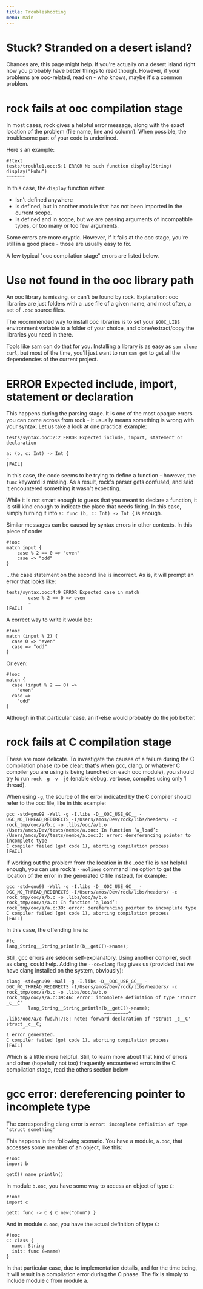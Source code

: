 ```yaml
---
title: Troubleshooting
menu: main
---
```


# Stuck? Stranded on a desert island?

Chances are, this page might help. If you're actually on a desert island right now
you probably have better things to read though. However, if your problems are
ooc-related, read on - who knows, maybe it's a common problem.

# rock fails at ooc compilation stage

In most cases, rock gives a helpful error message, along with the exact location
of the problem (file name, line and column). When possible, the troublesome part
of your code is underlined.

Here's an example:

    #!text
    tests/trouble1.ooc:5:1 ERROR No such function display(String)
    display("Huhu")
    ~~~~~~~

In this case, the `display` function either:

  * Isn't defined anywhere
  * Is defined, but in another module that has not been imported
    in the current scope.
  * Is defined and in scope, but we are passing arguments of incompatible
    types, or too many or too few arguments.

Some errors are more cryptic. However, if it fails at the ooc stage, you're
still in a good place - those are usually easy to fix.

A few typical "ooc compilation stage" errors are listed below.

# Use not found in the ooc library path

An ooc library is missing, or can't be found by rock. Explanation: ooc libraries are
just folders with a .use file of a given name, and most often, a set of `.ooc` 
source files.

The recommended way to install ooc libraries is to set your `$OOC_LIBS` environment
variable to a folder of your choice, and clone/extract/copy the libraries you need
in there.

Tools like [sam](/tools/sam) can do that for you. Installing a library is as easy
as `sam clone curl`, but most of the time, you'll just want to run `sam get` to get
all the dependencies of the current project.

# ERROR Expected include, import, statement or declaration

This happens during the parsing stage. It is one of the most opaque errors you can
come across from rock - it usually means something is wrong with your syntax. Let us
take a look at one practical example:

    tests/syntax.ooc:2:2 ERROR Expected include, import, statement or declaration

    a: (b, c: Int) -> Int {
    ~
    [FAIL]

In this case, the code seems to be trying to define a function - however, the
`func` keyword is missing. As a result, rock's parser gets confused, and said it
encountered something it wasn't expecting.

While it is not smart enough to guess that you meant to declare a function, it
is still kind enough to indicate the place that needs fixing. In this case, simply
turning it into `a: func (b, c: Int) -> Int {` is enough.

Similar messages can be caused by syntax errors in other contexts. In this piece of
code:

    #!ooc
    match input {
        case % 2 == 0 => "even"
        case => "odd"
    }

...the case statement on the second line is incorrect. As is, it will prompt an error
that looks like:

    tests/syntax.ooc:4:9 ERROR Expected case in match
            case % 2 == 0 => even
            ~
    [FAIL]

A correct way to write it would be:

    #!ooc
    match (input % 2) {
      case 0 => "even"
      case => "odd"
    }

Or even:

    #!ooc
    match {
      case (input % 2 == 0) =>
        "even"
      case =>
        "odd"
    }

Although in that particular case, an if-else would probably do the job better.

# rock fails at C compilation stage

These are more delicate. To investigate the causes of a failure during the C
compilation phase (to be clear: that's when gcc, clang, or whatever C compiler
you are using is being launched on each ooc module), you should try to run
`rock -g -v -j0` (enable debug, verbose, compiles using only 1 thread).

When using `-g`, the source of the error indicated by the C compiler should
refer to the ooc file, like in this example:

    gcc -std=gnu99 -Wall -g -I.libs -D__OOC_USE_GC__ -DGC_NO_THREAD_REDIRECTS -I/Users/amos/Dev/rock/libs/headers/ -c rock_tmp/ooc/a/b.c -o .libs/ooc/a/b.o
    /Users/amos/Dev/tests/membe/a.ooc: In function ‘a_load’:
    /Users/amos/Dev/tests/membe/a.ooc:3: error: dereferencing pointer to incomplete type
    C compiler failed (got code 1), aborting compilation process
    [FAIL]
    
If working out the problem from the location in the .ooc file is not helpful
enough, you can use rock's `--nolines` command line option to get the location
of the error in the generated C file instead, for example:

    gcc -std=gnu99 -Wall -g -I.libs -D__OOC_USE_GC__ -DGC_NO_THREAD_REDIRECTS -I/Users/amos/Dev/rock/libs/headers/ -c rock_tmp/ooc/a/b.c -o .libs/ooc/a/b.o
    rock_tmp/ooc/a/a.c: In function ‘a_load’:
    rock_tmp/ooc/a/a.c:39: error: dereferencing pointer to incomplete type
    C compiler failed (got code 1), aborting compilation process
    [FAIL]

In this case, the offending line is:

    #!c
    lang_String__String_println(b__getC()->name);

Still, gcc errors are seldom self-explanatory. Using another compiler, such as clang,
could help. Adding the `--cc=clang` flag gives us (provided that we have clang installed
on the system, obviously):

    clang -std=gnu99 -Wall -g -I.libs -D__OOC_USE_GC__ -DGC_NO_THREAD_REDIRECTS -I/Users/amos/Dev/rock/libs/headers/ -c rock_tmp/ooc/a/b.c -o .libs/ooc/a/b.o
    rock_tmp/ooc/a/a.c:39:46: error: incomplete definition of type 'struct _c__C'
            lang_String__String_println(b__getC()->name);
                                        ~~~~~~~~~^
    .libs/ooc/a/c-fwd.h:7:8: note: forward declaration of 'struct _c__C'
    struct _c__C;
          ^
    1 error generated.
    C compiler failed (got code 1), aborting compilation process
    [FAIL]

Which is a little more helpful. Still, to learn more about that kind of errors and other
(hopefully not too) frequently encountered errors in the C compilation stage, read
the others section below

# gcc error: dereferencing pointer to incomplete type

The corresponding clang error is `error: incomplete definition of type 'struct something'`

This happens in the following scenario. You have a module, `a.ooc`, that accesses
some member of an object, like this:

    #!ooc
    import b

    getC() name println()

In module `b.ooc`, you have some way to access an object of type `C`:

    #!ooc
    import c

    getC: func -> C { C new("ohum") }

And in module `c.ooc`, you have the actual definition of type `C`:

    #!ooc
    C: class {
      name: String
      init: func (=name)
    }

In that particular case, due to implementation details, and for the time being,
it will result in a compilation error during the C phase. The fix is simply to
include module c from module a.

